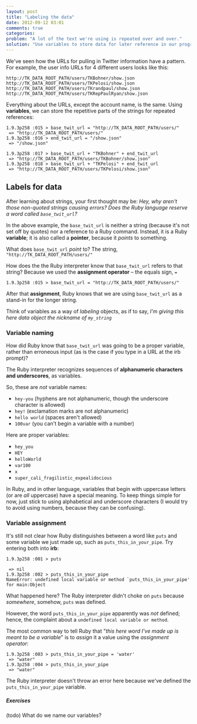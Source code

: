 ```yaml
---
layout: post
title: "Labeling the data"
date: 2012-09-12 03:01
comments: true
categories: 
problem: "A lot of the text we're using is repeated over and over."
solution: "Use variables to store data for later reference in our programs."
---
```



We've seen how the URLs for pulling in Twitter information have a pattern. For example, the user info URLs for 4 different users looks like this:

`http://TK_DATA_ROOT_PATH/users/TKBohner/show.json`
`http://TK_DATA_ROOT_PATH/users/TKPelosi/show.json`
`http://TK_DATA_ROOT_PATH/users/TKrandpaul/show.json`
`http://TK_DATA_ROOT_PATH/users/TKRepPaulRyan/show.json`

Everything about the URLs, except the account name, is the same. Using **variables**, we can store the repetitive parts of the strings for repeated references:

``` lang:ruby
1.9.3p258 :015 > base_twit_url = "http://TK_DATA_ROOT_PATH/users/"
 => "http://TK_DATA_ROOT_PATH/users/" 
1.9.3p258 :016 > end_twit_url = "/show.json"
 => "/show.json" 

1.9.3p258 :017 > base_twit_url + "TKBohner" + end_twit_url
 => "http://TK_DATA_ROOT_PATH/users/TKBohner/show.json" 
1.9.3p258 :018 > base_twit_url + "TKPelosi" + end_twit_url
 => "http://TK_DATA_ROOT_PATH/users/TKPelosi/show.json"
```


## Labels for data

After learning about strings, your first thought may be: *Hey, why aren't those non-quoted strings causing errors? Does the Ruby language reserve a word called `base_twit_url`?* 

In the above example, the `base_twit_url` is neither a string (because it's not set off by quotes) nor a reference to a Ruby command. Instead, it is a Ruby **variable**; it is also called a **pointer**, because it *points* to something.

What does `base_twit_url` *point* to? The string, `"http://TK_DATA_ROOT_PATH/users/"`

How does the the Ruby interpreter know that `base_twit_url` refers to that string? Because we used the **assignment operator** &ndash; the equals sign,  `=`

``` lang:ruby
1.9.3p258 :015 > base_twit_url = "http://TK_DATA_ROOT_PATH/users/"
```

After that **assignment**, Ruby knows that we are using `base_twit_url` as a stand-in for the longer string.

Think of variables as a way of *labeling* objects, as if to say, *I'm giving this here data object the nickname of `my_string`*



### Variable naming

How did Ruby know that `base_twit_url` was going to be a proper variable, rather than erroneous input (as is the case if you type in a URL at the irb prompt)? 

The Ruby interpreter recognizes sequences of **alphanumeric characters and underscores**, as variables.

So, these are *not* variable names:

* `hey-you` (hyphens are not alphanumeric, though the underscore character is allowed)
* `hey!` (exclamation marks are not alphanumeric)
* `hello world` (spaces aren't allowed)
* `100var` (you can't begin a variable with a number)

Here are proper variables:

* `hey_you`
* `HEY` 
* `helloWorld`
* `var100`
* `x`
* `super_cali_fragilistic_expealidocious`

In Ruby, and in other language, variables that begin with uppercase letters (or are *all* uppercase) have a special meaning. To keep things simple for now, just stick to using alphabetical and underscore characters (I would try to avoid using numbers, because they can be confusing).



### Variable assignment

It's still not clear how Ruby distinguishes between a word like `puts` and some variable we just made up, such as `puts_this_in_your_pipe`. Try entering both into **irb**:

````
1.9.3p258 :001 > puts

 => nil 
1.9.3p258 :002 > puts_this_in_your_pipe
NameError: undefined local variable or method `puts_this_in_your_pipe' for main:Object
````

What happened here? The Ruby interpreter didn't choke on `puts` because *somewhere*, somehow, `puts` was defined.

However, the word `puts_this_in_your_pipe` apparently was *not* defined; hence, the complaint about a `undefined local variable or method`.

The most common way to tell Ruby that "*this here word I've made up is meant to be a variable*" is to *assign* it a value using the *assignment operator*:

````
1.9.3p258 :003 > puts_this_in_your_pipe = 'water'
 => "water" 
1.9.3p258 :004 > puts_this_in_your_pipe
 => "water" 
````

The Ruby interpreter doesn't throw an error here because we've defined the `puts_this_in_your_pipe` variable.


##### Exercises
(todo) What do we name our variables?






